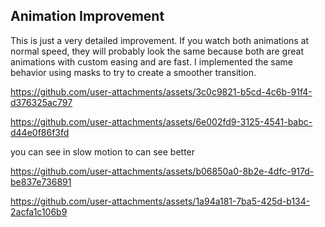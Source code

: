 ## Animation Improvement

This is just a very detailed improvement. If you watch both animations at normal speed, they will probably look the same because both are great animations with custom easing and are fast. I implemented the same behavior using masks to try to create a smoother transition.


https://github.com/user-attachments/assets/3c0c9821-b5cd-4c6b-91f4-d376325ac797

https://github.com/user-attachments/assets/6e002fd9-3125-4541-babc-d44e0f86f3fd

you can see in slow motion to can see better

https://github.com/user-attachments/assets/b06850a0-8b2e-4dfc-917d-be837e736891

https://github.com/user-attachments/assets/1a94a181-7ba5-425d-b134-2acfa1c106b9



